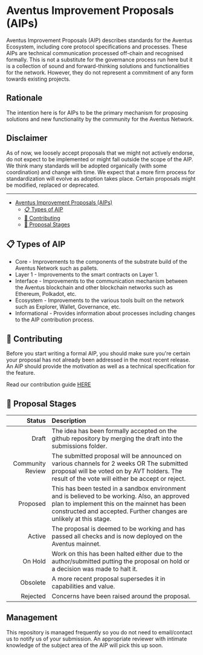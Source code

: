 # Aventus Improvement Proposals (AIPs)

Aventus Improvement Proposals (AIP) describes standards for the Aventus Ecosystem, including core protocol specifications and processes. These AIPs are technical communication processed off-chain and recognised formally. This is not a substitute for the governance process run here but it is a collection of sound and forward-thinking solutions and functionalities for the network. However, they do not represent a commitment of any form towards existing projects.

## Rationale

The intention here is for AIPs to be the primary mechanism for proposing solutions and new functionality by the community for the Aventus Network.

## Disclaimer

As of now, we loosely accept proposals that we might not actively endorse, do not expect to be implemented or might fall outside the scope of the AIP. We think many standards will be adopted organically (with some coordination) and change with time. We expect that a more firm process for standardization will evolve as adoption takes place. Certain proposals might be modified, replaced or deprecated.

---

- [Aventus Improvement Proposals (AIPs)](#aventus-improvement-proposals-aips)
  - [:clipboard: Types of AIP](#clipboard-types-of-aip)
  - [:pencil: Contributing](#pencil-contributing)
  - [:signal_strength: Proposal Stages](#signal_strength-proposal-stages)

## :clipboard: Types of AIP

- Core - Improvements to the components of the substrate build of the Aventus Network such as pallets.
- Layer 1 - Improvements to the smart contracts on Layer 1.
- Interface - Improvements to the communication mechanism between the Aventus blockchain and other blockchain networks such as Ethereum, Polkadot, etc.
- Ecosystem - Improvements to the various tools built on the network such as Explorer, Wallet, Governance, etc.
- Informational - Provides information about processes including changes to the AIP contribution process.

## :pencil: Contributing

Before you start writing a formal AIP, you should make sure you're certain your proposal has not already been addressed in the most recent release. An AIP should provide the motivation as well as a technical specification for the feature.

Read our contribution guide [HERE](./contributing.md)

## :signal_strength: Proposal Stages  

|Status| Description |
| ----: | :------ |
| Draft | The idea has been formally accepted on the github repository by merging the draft into the submissions folder. |
| Community Review | The submitted proposal will be announced on various channels for 2 weeks OR The submitted proposal will be voted on by AVT holders. The result of the vote will either be accept or reject.  |
| Proposed | This has been tested in a sandbox environment and is believed to be working. Also, an approved plan to implement this on the mainnet has been constructed and accepted. Further changes are unlikely at this stage. |
| Active | The proposal is deemed to be working and has passed all checks and is now deployed on the Aventus mainnet. |
| On Hold | Work on this has been halted either due to the author/submitted putting the proposal on hold or a decision was made to halt it. |
| Obsolete | A more recent proposal supersedes it in capabilities and value. |
| Rejected | Concerns have been raised around the proposal. |

## Management  

This repository is managed frequently so you do not need to email/contact us to notify us of your submission. An appropriate reviewer with intimate knowledge of the subject area of the AIP will pick this up soon.
